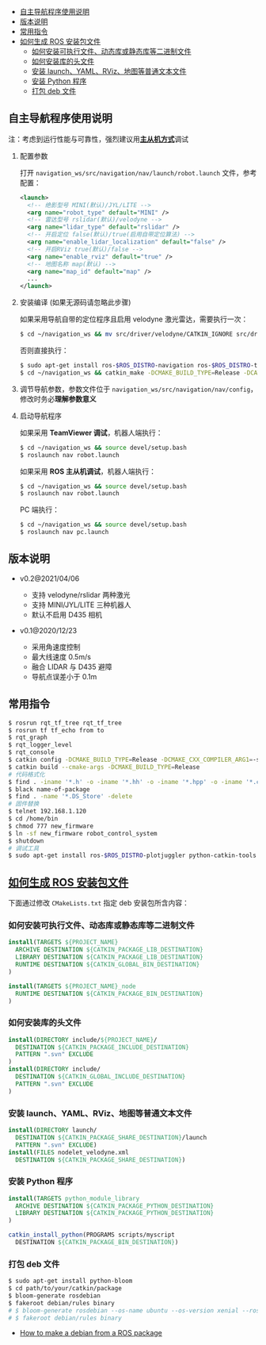 - [自主导航程序使用说明](#自主导航程序使用说明)
- [版本说明](#版本说明)
- [常用指令](#常用指令)
- [如何生成 ROS 安装包文件](#如何生成-ros-安装包文件)
  - [如何安装可执行文件、动态库或静态库等二进制文件](#如何安装可执行文件动态库或静态库等二进制文件)
  - [如何安装库的头文件](#如何安装库的头文件)
  - [安装 launch、YAML、RViz、地图等普通文本文件](#安装-launchyamlrviz地图等普通文本文件)
  - [安装 Python 程序](#安装-python-程序)
  - [打包 deb 文件](#打包-deb-文件)

## 自主导航程序使用说明

注：考虑到运行性能与可靠性，强烈建议用[**主从机方式**](https://blog.csdn.net/Spacegene/article/details/86499467)调试

1. 配置参数
   
   打开 `navigation_ws/src/navigation/nav/launch/robot.launch` 文件，参考配置：

   ```xml
   <launch>
     <!-- 绝影型号 MINI(默认)/JYL/LITE -->
     <arg name="robot_type" default="MINI" />
     <!-- 雷达型号 rslidar(默认)/velodyne -->
     <arg name="lidar_type" default="rslidar" />
     <!-- 开启定位 false(默认)/true(启用自带定位算法) -->
     <arg name="enable_lidar_localization" default="false" />
     <!-- 开启RViz true(默认)/false -->
     <arg name="enable_rviz" default="true" />
     <!-- 地图名称 map(默认) -->
     <arg name="map_id" default="map" />
     ...
   </launch>
   ```

2. 安装编译 (如果无源码请忽略此步骤)
   
   如果采用导航自带的定位程序且启用 velodyne 激光雷达，需要执行一次：

   ```bash
   $ cd ~/navigation_ws && mv src/driver/velodyne/CATKIN_IGNORE src/driver/ros_rslidar
   ```
   否则直接执行：

   ```bash
   $ sudo apt-get install ros-$ROS_DISTRO-navigation ros-$ROS_DISTRO-teb-local-planner ros-$ROS_DISTRO-spatio-temporal-voxel-layer libproj-dev libpcap-dev
   $ cd ~/navigation_ws && catkin_make -DCMAKE_BUILD_TYPE=Release -DCATKIN_WHITELIST_PACKAGES=""
   ```

3. 调节导航参数，参数文件位于 `navigation_ws/src/navigation/nav/config`，修改时务必**理解参数意义**
4. 启动导航程序
   
   如果采用 **TeamViewer 调试**，机器人端执行：
   
   ```bash
   $ cd ~/navigation_ws && source devel/setup.bash
   $ roslaunch nav robot.launch
   ```
   
   如果采用 **ROS 主从机调试**，机器人端执行：
   
   ```bash
   $ cd ~/navigation_ws && source devel/setup.bash
   $ roslaunch nav robot.launch
   ```
   
   PC 端执行：
   
   ```bash
   $ cd ~/navigation_ws && source devel/setup.bash
   $ roslaunch nav pc.launch
   ```
## 版本说明

- v0.2@2021/04/06
  - 支持 velodyne/rslidar 两种激光
  - 支持 MINI/JYL/LITE 三种机器人
  - 默认不启用 D435 相机

- v0.1@2020/12/23
  - 采用角速度控制
  - 最大线速度 0.5m/s
  - 融合 LIDAR 与 D435 避障
  - 导航点误差小于 0.1m

## 常用指令

```bash
$ rosrun rqt_tf_tree rqt_tf_tree
$ rosrun tf tf_echo from to
$ rqt_graph
$ rqt_logger_level
$ rqt_console
$ catkin config -DCMAKE_BUILD_TYPE=Release -DCMAKE_CXX_COMPILER_ARG1=-std=c++11
$ catkin build --cmake-args -DCMAKE_BUILD_TYPE=Release
# 代码格式化
$ find . -iname '*.h' -o -iname '*.hh' -o -iname '*.hpp' -o -iname '*.c' -o -iname '*.cc' -o -iname '*.cpp' | xargs clang-format -i
$ black name-of-package
$ find . -name '*.DS_Store' -delete
# 固件替换
$ telnet 192.168.1.120
$ cd /home/bin
$ chmod 777 new_firmware
$ ln -sf new_firmware robot_control_system
$ shutdown
# 调试工具
$ sudo apt-get install ros-$ROS_DISTRO-plotjuggler python-catkin-tools vim htop
```

## [如何生成 ROS 安装包文件](http://wiki.ros.org/catkin/CMakeLists.txt#Optional_Step:_Specifying_Installable_Targets)

下面通过修改 `CMakeLists.txt` 指定 deb 安装包所含内容：
### 如何安装可执行文件、动态库或静态库等二进制文件

```cmake
install(TARGETS ${PROJECT_NAME}
  ARCHIVE DESTINATION ${CATKIN_PACKAGE_LIB_DESTINATION}
  LIBRARY DESTINATION ${CATKIN_PACKAGE_LIB_DESTINATION}
  RUNTIME DESTINATION ${CATKIN_GLOBAL_BIN_DESTINATION}
)

install(TARGETS ${PROJECT_NAME}_node
  RUNTIME DESTINATION ${CATKIN_PACKAGE_BIN_DESTINATION}
)
```

### 如何安装库的头文件

```cmake
install(DIRECTORY include/${PROJECT_NAME}/
  DESTINATION ${CATKIN_PACKAGE_INCLUDE_DESTINATION}
  PATTERN ".svn" EXCLUDE
)
install(DIRECTORY include/
  DESTINATION ${CATKIN_GLOBAL_INCLUDE_DESTINATION}
  PATTERN ".svn" EXCLUDE
)
```

### 安装 launch、YAML、RViz、地图等普通文本文件

```cmake
install(DIRECTORY launch/
  DESTINATION ${CATKIN_PACKAGE_SHARE_DESTINATION}/launch
  PATTERN ".svn" EXCLUDE)
install(FILES nodelet_velodyne.xml
  DESTINATION ${CATKIN_PACKAGE_SHARE_DESTINATION})
```

### 安装 Python 程序

```cmake
install(TARGETS python_module_library
  ARCHIVE DESTINATION ${CATKIN_PACKAGE_PYTHON_DESTINATION}
  LIBRARY DESTINATION ${CATKIN_PACKAGE_PYTHON_DESTINATION}
)

catkin_install_python(PROGRAMS scripts/myscript
  DESTINATION ${CATKIN_PACKAGE_BIN_DESTINATION})
```

### 打包 deb 文件

```bash
$ sudo apt-get install python-bloom
$ cd path/to/your/catkin/package
$ bloom-generate rosdebian
$ fakeroot debian/rules binary
# $ bloom-generate rosdebian --os-name ubuntu --os-version xenial --ros-distro kinetic
# $ fakeroot debian/rules binary
```

* [How to make a debian from a ROS package](https://gist.github.com/awesomebytes/196eab972a94dd8fcdd69adfe3bd1152)